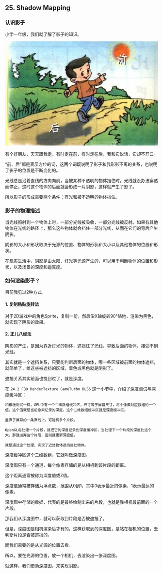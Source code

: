 ## 25. Shadow Mapping

### 认识影子

小学一年级，我们就了解了影子的知识。

![](../../imgs/shadow_mapping/shadow_mapping/shadow_front_back.jpg)

有个好朋友，天天跟我走，有时走在前，有时走在后，我和它说话，它却不开口。

“前、后”都是表示方位的词，这两个词既说明了影子和我形影不离的关系，也说明了影子的位置是不断变化的。

光线总是沿着直线的方向向前，当被某种不透明的物体挡住时，光线就没办法穿透而停止，这时这个物体的后面就会形成一片阴影，这样就产生了影子。

所以影子的形成需要两个条件：有光和被不透明的物体挡住。

### 影子的物理描述

当光线照射到一个物体上时，一部分光线被吸收，一部分光线被反射。如果有其他物体在光线的路径上，那么这些物体就会挡住一部分光线，从而在它们的背后产生阴影。

阴影的大小和形状取决于光源的位置、物体的形状和大小以及其他物体的位置和形状。

在现实生活中，阴影是由太阳、灯光等光源产生的，可以用于判断物体的位置和形状，以及场景的深度和逼真度。

### 如何渲染影子？

目前我见过2种方式。

#### 1. 复制粘贴旋转法

对于2D游戏中的角色Sprite，复制一份，然后沿X轴旋转90°贴地，渲染为黑色，就实现了阴影的效果。

#### 2. 正儿八经法

阴影的产生，是因为靠近灯光的物体，遮挡住了光线，导致后面的物体，接受不到光线。

其实就是一个遮挡关系，只要能判断后面的物体，哪一些区域被前面的物体遮挡，就简单了，给这些被遮挡的区域，着色成黑色就是阴影了。

遮挡关系其实前面也提到过了，就是深度。

在 `24.2 FBO RenderTexture GameTurbo DLSS` 这一小节中，介绍了深度测试与深度缓冲区：

```text
和模板测试一样，GPU中有一个二维数组缓冲区，尺寸等于屏幕尺寸，每个像素对应数组的一个值，这个值就是当前像素记录的深度，这个二维数组缓冲区就是深度缓冲区。

垂直于屏幕的一条直线上，可能有多个片段。

OpenGL每处理一个片段，就把它的深度记录到深度缓冲区，当处理下一个片段的深度比这个大，那就抛弃这个片段，否则就更新深度值。

就是通过这个处理，实现了近处物体遮挡远处物体。
```

深度缓冲区这个二维数组，它就叫做深度图。

深度图只有一个通道，每个像素存储的是从相机到该片段的距离。

这个距离通常被称为深度值或Z值。

深度值通常被存储为浮点数，范围从0到1，其中0表示最近的像素，1表示最远的像素。

深度图中存储的数据，代表的是最终绘制出来的片段，也就是靠相机最前面的一个片段。

那我们从深度图中，就可以获取到片段是否被遮挡了。

但是，深度图是相机渲染后才有的，这样获取到的深度图，是站在相机的位置，去判断片段是否被遮挡的。

而我们需要的是从光源的位置去看。

所以，要在光源的位置，放一个相机，去渲染出一张深度图。

就这样，我们借助深度图，来实现阴影。


